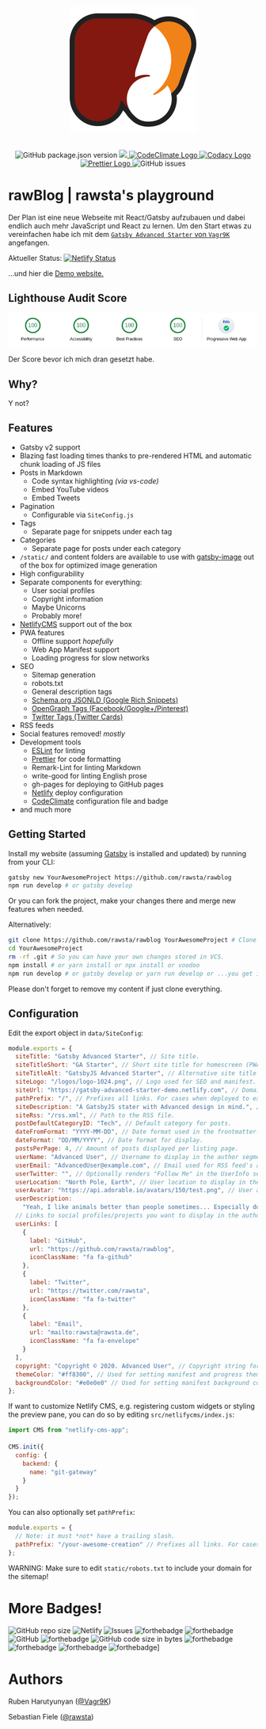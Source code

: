 
<div align="center"  style="margin-bottom:30px">
    <img src="static/logos/logo-512.png" alt="Logo" width='256px' height='256px'/>
</div>


<div align="center">
    <img alt="GitHub package.json version" src="https://img.shields.io/github/package-json/v/rawsta/rawblog?style=flat-square">
    <a href="https://codeclimate.com/github/rawsta/rawblog/maintainability">
      <img src="https://api.codeclimate.com/v1/badges/e2d2e8a85434d5686fcc/maintainability" />
    </a>
    <a href='https://codeclimate.com/github/rawsta/rawblog'>
      <img src="https://codeclimate.com/github/rawsta/rawblog/badges/issue_count.svg" alt="CodeClimate Logo" />
    </a>
    <a href='https://www.codacy.com/app/rawsta/rawblog?utm_source=github.com&utm_medium=referral&utm_content=rawsta/rawblog&utm_campaign=Badge_Grade'>
      <img src="https://api.codacy.com/project/badge/Grade/990fb54ea8094f2aa0ed77f14e859820" alt="Codacy Logo" />
    </a>
    <a href='https://github.com/prettier/prettier'>
      <img src="https://img.shields.io/badge/code_style-prettier-ff69b4.svg?style=flat-square" alt="Prettier Logo" />
    </a>
    <img alt="GitHub issues" src="https://img.shields.io/github/issues/rawsta/rawblog?style=flat-square">
</div>

# rawBlog | rawsta's playground

Der Plan ist eine neue Webseite mit React/Gatsby aufzubauen und dabei endlich auch mehr JavaScript und React zu lernen.
Um den Start etwas zu vereinfachen habe ich mit dem [`Gatsby Advanced Starter` von `Vagr9K`](https://github.com/Vagr9K/gatsby-advanced-starter/) angefangen.

Aktueller Status: [![Netlify Status](https://api.netlify.com/api/v1/badges/bfc49937-8f96-4817-a493-6ceba1541296/deploy-status)](https://app.netlify.com/sites/rawblog/deploys)

...und hier die [Demo website.](https://rawblog.netlify.app)

## Lighthouse Audit Score

<div align="center">
    <a href="https://developers.google.com/web/tools/lighthouse/">
      <img src="docs/pwa-score.png" alt="Lighthouse Score" />
    </a>
</div>

Der Score bevor ich mich dran gesetzt habe.

## Why?

Y not?

## Features

- Gatsby v2 support
- Blazing fast loading times thanks to pre-rendered HTML and automatic chunk loading of JS files
- Posts in Markdown
  - Code syntax highlighting *(via vs-code)*
  - Embed YouTube videos
  - Embed Tweets
- Pagination
  - Configurable via `SiteConfig.js`
- Tags
  - Separate page for snippets under each tag
- Categories
  - Separate page for posts under each category
- `/static/` and content folders are available to use with [gatsby-image](https://www.gatsbyjs.org/docs/gatsby-image/) out of the box for optimized image generation
- High configurability
- Separate components for everything:
  - User social profiles
  - Copyright information
  - Maybe Unicorns
  - Probably more!
- [NetlifyCMS](https://www.netlifycms.org) support out of the box
- PWA features
  - Offline support *hopefully*
  - Web App Manifest support
  - Loading progress for slow networks
- SEO
  - Sitemap generation
  - robots.txt
  - General description tags
  - [Schema.org JSONLD (Google Rich Snippets)](https://schema.org/)
  - [OpenGraph Tags (Facebook/Google+/Pinterest)](https://ogp.me/)
  - [Twitter Tags (Twitter Cards)](https://developer.twitter.com/en/docs/tweets/optimize-with-cards/overview/markup)
- RSS feeds
- Social features removed! _mostly_
- Development tools
  - [ESLint](https://eslint.org/) for linting
  - [Prettier](https://prettier.io/) for code formatting
  - Remark-Lint for linting Markdown
  - write-good for linting English prose
  - gh-pages for deploying to GitHub pages
  - [Netlify](https://www.netlify.com/) deploy configuration
  - [CodeClimate](https://codeclimate.com/) configuration file and badge
- and much more

## Getting Started

Install my website (assuming [Gatsby](https://github.com/gatsbyjs/gatsby/) is installed and updated) by running from your CLI:

```sh
gatsby new YourAwesomeProject https://github.com/rawsta/rawblog
npm run develop # or gatsby develop
```

Or you can fork the project, make your changes there and merge new features when needed.

Alternatively:

```sh
git clone https://github.com/rawsta/rawblog YourAwesomeProject # Clone the project
cd YourAwesomeProject
rm -rf .git # So you can have your own changes stored in VCS.
npm install # or yarn install or npx install or voodoo
npm run develop # or gatsby develop or yarn run develop or ...you get it.
```

Please don't forget to remove my content if just clone everything.

## Configuration

Edit the export object in `data/SiteConfig`:

```js
module.exports = {
  siteTitle: "Gatsby Advanced Starter", // Site title.
  siteTitleShort: "GA Starter", // Short site title for homescreen (PWA). Preferably should be under 12 characters to prevent truncation.
  siteTitleAlt: "GatsbyJS Advanced Starter", // Alternative site title for SEO.
  siteLogo: "/logos/logo-1024.png", // Logo used for SEO and manifest.
  siteUrl: "https://gatsby-advanced-starter-demo.netlify.com", // Domain of your website without pathPrefix.
  pathPrefix: "/", // Prefixes all links. For cases when deployed to example.github.io/gatsby-advanced-starter/.
  siteDescription: "A GatsbyJS stater with Advanced design in mind.", // Website description used for RSS feeds/meta description tag.
  siteRss: "/rss.xml", // Path to the RSS file.
  postDefaultCategoryID: "Tech", // Default category for posts.
  dateFromFormat: "YYYY-MM-DD", // Date format used in the frontmatter.
  dateFormat: "DD/MM/YYYY", // Date format for display.
  postsPerPage: 4, // Amount of posts displayed per listing page.
  userName: "Advanced User", // Username to display in the author segment.
  userEmail: "AdvancedUser@example.com", // Email used for RSS feed's author segment
  userTwitter: "", // Optionally renders "Follow Me" in the UserInfo segment.
  userLocation: "North Pole, Earth", // User location to display in the author segment.
  userAvatar: "https://api.adorable.io/avatars/150/test.png", // User avatar to display in the author segment.
  userDescription:
    "Yeah, I like animals better than people sometimes... Especially dogs. Dogs are the best. Every time you come home, they act like they haven't seen you in a year. And the good thing about dogs... is they got different dogs for different people.", // User description to display in the author segment.
  // Links to social profiles/projects you want to display in the author segment/navigation bar.
  userLinks: [
    {
      label: "GitHub",
      url: "https://github.com/rawsta/rawblog",
      iconClassName: "fa fa-github"
    },
    {
      label: "Twitter",
      url: "https://twitter.com/rawsta",
      iconClassName: "fa fa-twitter"
    },
    {
      label: "Email",
      url: "mailto:rawsta@rawsta.de",
      iconClassName: "fa fa-envelope"
    }
  ],
  copyright: "Copyright © 2020. Advanced User", // Copyright string for the footer of the website and RSS feed.
  themeColor: "#ff8300", // Used for setting manifest and progress theme colors.
  backgroundColor: "#e0e0e0" // Used for setting manifest background color.
};
```

If want to customize Netlify CMS, e.g. registering custom widgets or styling the preview pane, you can do so by editing `src/netlifycms/index.js`:

```js
import CMS from "netlify-cms-app";

CMS.init({
  config: {
    backend: {
      name: "git-gateway"
    }
  }
});
```

You can also optionally set `pathPrefix`:

```js
module.exports = {
  // Note: it must *not* have a trailing slash.
  pathPrefix: "/your-awesome-creation" // Prefixes all links. For cases when deployed to example.github.io/your-awesome-creation/.
};
```

WARNING: Make sure to edit `static/robots.txt` to include your domain for the sitemap!

# More Badges!
![GitHub repo size](https://img.shields.io/github/repo-size/rawsta/rawblog?style=for-the-badge)
![Netlify](https://img.shields.io/netlify/bfc49937-8f96-4817-a493-6ceba1541296?style=for-the-badge)
![Issues](https://img.shields.io/badge/issues-a%20lot-orange?style=for-the-badge)
![forthebadge](https://forthebadge.com/images/badges/approved-by-veridian-dynamics.svg)
![forthebadge](https://forthebadge.com/images/badges/made-with-javascript.svg)
![GitHub](https://img.shields.io/github/license/rawsta/rawblog?style=for-the-badge)
![forthebadge](https://forthebadge.com/images/badges/reading-6th-grade-level.svg)
![GitHub code size in bytes](https://img.shields.io/github/languages/code-size/rawsta/rawblog?style=for-the-badge)
![forthebadge](https://forthebadge.com/images/badges/uses-badges.svg)
![forthebadge](https://forthebadge.com/images/badges/compatibility-betamax.svg)
![forthebadge](https://forthebadge.com/images/badges/you-didnt-ask-for-this.svg)
![forthebadge](https://forthebadge.com/images/badges/fuck-it-ship-it.svg)]

# Authors

Ruben Harutyunyan ([@Vagr9K](https://twitter.com/Vagr9K))

Sebastian Fiele ([@rawsta](https://twitter.com/rawsta))
